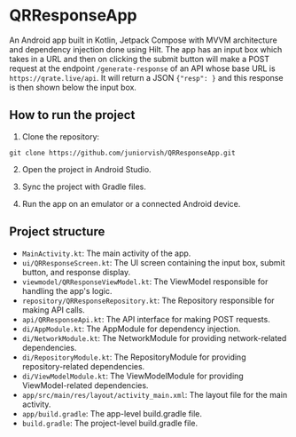 # QRResponseApp

An Android app built in Kotlin, Jetpack Compose with MVVM architecture and dependency injection done using Hilt. The app has an input box which takes in a URL and then on clicking the submit button will make a POST request at the endpoint `/generate-response` of an API whose base URL is `https://qrate.live/api`. It will return a JSON `{"resp": }` and this response is then shown below the input box.

## How to run the project

1. Clone the repository:

```
git clone https://github.com/juniorvish/QRResponseApp.git
```

2. Open the project in Android Studio.

3. Sync the project with Gradle files.

4. Run the app on an emulator or a connected Android device.

## Project structure

- `MainActivity.kt`: The main activity of the app.
- `ui/QRResponseScreen.kt`: The UI screen containing the input box, submit button, and response display.
- `viewmodel/QRResponseViewModel.kt`: The ViewModel responsible for handling the app's logic.
- `repository/QRResponseRepository.kt`: The Repository responsible for making API calls.
- `api/QRResponseApi.kt`: The API interface for making POST requests.
- `di/AppModule.kt`: The AppModule for dependency injection.
- `di/NetworkModule.kt`: The NetworkModule for providing network-related dependencies.
- `di/RepositoryModule.kt`: The RepositoryModule for providing repository-related dependencies.
- `di/ViewModelModule.kt`: The ViewModelModule for providing ViewModel-related dependencies.
- `app/src/main/res/layout/activity_main.xml`: The layout file for the main activity.
- `app/build.gradle`: The app-level build.gradle file.
- `build.gradle`: The project-level build.gradle file.